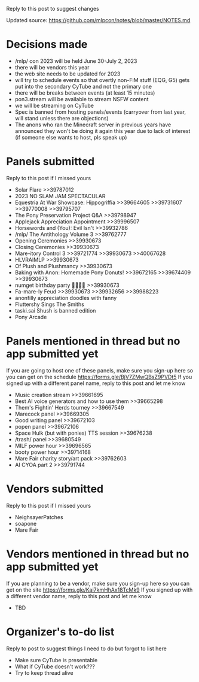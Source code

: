 Reply to this post to suggest changes

Updated source: https://github.com/mlpcon/notes/blob/master/NOTES.md

# Decisions made
- /mlp/ con 2023 will be held June 30-July 2, 2023
- there will be vendors this year
- the web site needs to be updated for 2023
- will try to schedule events so that overtly non-FiM stuff (EQG, G5) gets put into the secondary CyTube and not the primary one
- there will be breaks between events (at least 15 minutes)
- pon3.stream will be available to stream NSFW content
- we will be streaming on CyTube
- Spec is banned from hosting panels/events (carryover from last year, will stand unless there are objections)
- The anons who ran the Minecraft server in previous years have announced they won't be doing it again this year due to lack of interest (if someone else wants to host, pls speak up)

# Panels submitted
Reply to this post if I missed yours
- Solar Flare >>39787012
- 2023 NO SLAM JAM SPECTACULAR
- Equestria At War Showcase: Hippogriffia >>39664605 >>39731607 >>39770008 >>39795707
- The Pony Preservation Project Q&A >>39798947
- Applejack Appreciation Appointment >>39996507
- Horsewords and (You): Evil Isn't >>39932786
- /mlp/ The Antithology Volume 3 >>39762777
- Opening Ceremonies >>39930673
- Closing Ceremonies >>39930673
- Mare-itory Control 3 >>39721774 >>39930673 >>40067628
- HLVRAIMLP >>39930673
- Of Plush and Plushmancy >>39930673
- Baking with Anon: Homemade Pony Donuts! >>39672165 >>39674409 >>39930673
- numget birthday party 🎉🎂🥳🎁 >>39930673
- Fa-mare-ly Feud >>39930673 >>39932656 >>39988223
- anonfilly appreciation doodles with fanny
- Fluttershy Sings The Smiths
- taski.sai Shush is banned edition
- Pony Arcade

# Panels mentioned in thread but no app submitted yet
If you are going to host one of these panels, make sure you sign-up here so you can get on the schedule https://forms.gle/BjV7ZMwQBsZ9PVDt5
If you signed up with a different panel name, reply to this post and let me know
- Music creation stream >>39661695
- Best AI voice generators and how to use them >>39665298
- Them's Fightin' Herds tourney >>39667549
- Marecock panel >>39669305
- Good writing panel >>39672103
- popen panel >>39672106
- Space Hulk (but with ponies) TTS session >>39676238
- /trash/ panel >>39680549
- MILF power hour >>39696565
- booty power hour >>39714168
- Mare Fair charity story/art pack >>39762603
- AI CYOA part 2 >>39791744

# Vendors submitted
Reply to this post if I missed yours
- NeighsayerPatches
- soapone
- Mare Fair

# Vendors mentioned in thread but no app submitted yet
If you are planning to be a vendor, make sure you sign-up here so you can get on the site https://forms.gle/Kai7kmHhAx18TcMk9
If you signed up with a different vendor name, reply to this post and let me know
- TBD

# Organizer's to-do list
Reply to post to suggest things I need to do but forgot to list here
- Make sure CyTube is presentable
- What if CyTube doesn't work???
- Try to keep thread alive
